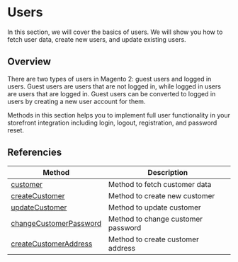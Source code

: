 # Users

In this section, we will cover the basics of users. We will show you how to fetch user data, create new users, and update existing users.

## Overview

There are two types of users in Magento 2: guest users and logged in users. Guest users are users that are not logged in, while logged in users are users that are logged in. Guest users can be converted to logged in users by creating a new user account for them.

Methods in this section helps you to implement full user functionality in your storefront integration including login, logout, registration, and password reset.

## Referencies
| Method                                                                           | Description                        |
|----------------------------------------------------------------------------------|------------------------------------|
| [customer](../reference/api/magento-sdk.customer.md)                             | Method to fetch customer data      |
| [createCustomer](../reference/api/magento-sdk.createCustomer.md)                 | Method to create new customer      |
| [updateCustomer](../reference/api/magento-sdk.updateCustomer.md)                 | Method to update customer          |
| [changeCustomerPassword](../reference/api/magento-sdk.changeCustomerPassword.md) | Method to change customer password |
| [createCustomerAddress](../reference/api/magento-sdk.createCustomerAddress.md)  | Method to create customer address  |



